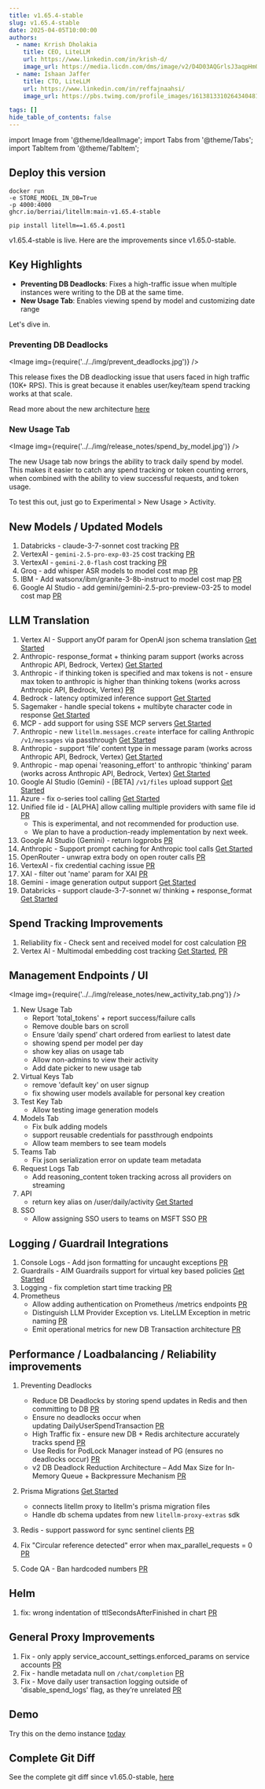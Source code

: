 ```yaml
---
title: v1.65.4-stable
slug: v1.65.4-stable
date: 2025-04-05T10:00:00
authors:
  - name: Krrish Dholakia
    title: CEO, LiteLLM
    url: https://www.linkedin.com/in/krish-d/
    image_url: https://media.licdn.com/dms/image/v2/D4D03AQGrlsJ3aqpHmQ/profile-displayphoto-shrink_400_400/B4DZSAzgP7HYAg-/0/1737327772964?e=1749686400&v=beta&t=Hkl3U8Ps0VtvNxX0BNNq24b4dtX5wQaPFp6oiKCIHD8
  - name: Ishaan Jaffer
    title: CTO, LiteLLM
    url: https://www.linkedin.com/in/reffajnaahsi/
    image_url: https://pbs.twimg.com/profile_images/1613813310264340481/lz54oEiB_400x400.jpg

tags: []
hide_table_of_contents: false
---
```


import Image from '@theme/IdealImage';
import Tabs from '@theme/Tabs';
import TabItem from '@theme/TabItem';

## Deploy this version

<Tabs>
<TabItem value="docker" label="Docker">

``` showLineNumbers title="docker run litellm"
docker run
-e STORE_MODEL_IN_DB=True
-p 4000:4000
ghcr.io/berriai/litellm:main-v1.65.4-stable
```
</TabItem>

<TabItem value="pip" label="Pip">

``` showLineNumbers title="pip install litellm"
pip install litellm==1.65.4.post1
```
</TabItem>
</Tabs>

v1.65.4-stable is live. Here are the improvements since v1.65.0-stable.

## Key Highlights
- **Preventing DB Deadlocks**: Fixes a high-traffic issue when multiple instances were writing to the DB at the same time. 
- **New Usage Tab**: Enables viewing spend by model and customizing date range

Let's dive in. 

### Preventing DB Deadlocks

<Image img={require('../../img/prevent_deadlocks.jpg')} />

This release fixes the DB deadlocking issue that users faced in high traffic (10K+ RPS). This is great because it enables user/key/team spend tracking works at that scale.

Read more about the new architecture [here](https://docs.litellm.ai/docs/proxy/db_deadlocks)


### New Usage Tab

<Image img={require('../../img/release_notes/spend_by_model.jpg')} />

The new Usage tab now brings the ability to track daily spend by model. This makes it easier to catch any spend tracking or token counting errors, when combined with the ability to view successful requests, and token usage.

To test this out, just go to Experimental > New Usage > Activity.


## New Models / Updated Models

1. Databricks - claude-3-7-sonnet cost tracking [PR](https://github.com/BerriAI/litellm/blob/52b35cd8093b9ad833987b24f494586a1e923209/model_prices_and_context_window.json#L10350)
2. VertexAI - `gemini-2.5-pro-exp-03-25` cost tracking [PR](https://github.com/BerriAI/litellm/blob/52b35cd8093b9ad833987b24f494586a1e923209/model_prices_and_context_window.json#L4492)
3. VertexAI - `gemini-2.0-flash` cost tracking [PR](https://github.com/BerriAI/litellm/blob/52b35cd8093b9ad833987b24f494586a1e923209/model_prices_and_context_window.json#L4689)
4. Groq - add whisper ASR models to model cost map [PR](https://github.com/BerriAI/litellm/blob/52b35cd8093b9ad833987b24f494586a1e923209/model_prices_and_context_window.json#L3324)
5. IBM - Add watsonx/ibm/granite-3-8b-instruct to model cost map [PR](https://github.com/BerriAI/litellm/blob/52b35cd8093b9ad833987b24f494586a1e923209/model_prices_and_context_window.json#L91)
6. Google AI Studio - add gemini/gemini-2.5-pro-preview-03-25 to model cost map [PR](https://github.com/BerriAI/litellm/blob/52b35cd8093b9ad833987b24f494586a1e923209/model_prices_and_context_window.json#L4850)

## LLM Translation
1. Vertex AI - Support anyOf param for OpenAI json schema translation [Get Started](https://docs.litellm.ai/docs/providers/vertex#json-schema)
2. Anthropic- response_format + thinking param support  (works across Anthropic API, Bedrock, Vertex) [Get Started](https://docs.litellm.ai/docs/reasoning_content)
3. Anthropic - if thinking token is specified and max tokens is not - ensure max token to anthropic is higher than thinking tokens (works across Anthropic API, Bedrock, Vertex) [PR](https://github.com/BerriAI/litellm/pull/9594)
4. Bedrock - latency optimized inference support [Get Started](https://docs.litellm.ai/docs/providers/bedrock#usage---latency-optimized-inference)
5. Sagemaker - handle special tokens + multibyte character code in response [Get Started](https://docs.litellm.ai/docs/providers/aws_sagemaker)
6. MCP - add support for using SSE MCP servers [Get Started](https://docs.litellm.ai/docs/mcp#usage)
8. Anthropic - new `litellm.messages.create` interface for calling Anthropic `/v1/messages` via passthrough [Get Started](https://docs.litellm.ai/docs/anthropic_unified#usage)
11. Anthropic - support ‘file’ content type in message param (works across Anthropic API, Bedrock, Vertex) [Get Started](https://docs.litellm.ai/docs/providers/anthropic#usage---pdf)
12. Anthropic - map openai 'reasoning_effort' to anthropic 'thinking' param (works across Anthropic API, Bedrock, Vertex) [Get Started](https://docs.litellm.ai/docs/providers/anthropic#usage---thinking--reasoning_content)
13. Google AI Studio (Gemini) - [BETA] `/v1/files` upload support [Get Started](../../docs/providers/google_ai_studio/files) 
14. Azure - fix o-series tool calling [Get Started](../../docs/providers/azure#tool-calling--function-calling)
15. Unified file id - [ALPHA] allow calling multiple providers with same file id [PR](https://github.com/BerriAI/litellm/pull/9718)
    - This is experimental, and not recommended for production use.
    - We plan to have a production-ready implementation by next week.
16. Google AI Studio (Gemini) - return logprobs [PR](https://github.com/BerriAI/litellm/pull/9713)
17. Anthropic - Support prompt caching for Anthropic tool calls [Get Started](https://docs.litellm.ai/docs/completion/prompt_caching)
18. OpenRouter - unwrap extra body on open router calls [PR](https://github.com/BerriAI/litellm/pull/9747)
19. VertexAI - fix credential caching issue [PR](https://github.com/BerriAI/litellm/pull/9756)
20. XAI - filter out 'name' param for XAI [PR](https://github.com/BerriAI/litellm/pull/9761)
21. Gemini - image generation output support [Get Started](../../docs/providers/gemini#image-generation)
22. Databricks - support claude-3-7-sonnet w/ thinking + response_format [Get Started](../../docs/providers/databricks#usage---thinking--reasoning_content)

## Spend Tracking Improvements
1. Reliability fix  - Check sent and received model for cost calculation [PR](https://github.com/BerriAI/litellm/pull/9669)
2. Vertex AI - Multimodal embedding cost tracking [Get Started](https://docs.litellm.ai/docs/providers/vertex#multi-modal-embeddings), [PR](https://github.com/BerriAI/litellm/pull/9623)

## Management Endpoints / UI

<Image img={require('../../img/release_notes/new_activity_tab.png')} />

1. New Usage Tab
    - Report 'total_tokens' + report success/failure calls
    - Remove double bars on scroll
    - Ensure ‘daily spend’ chart ordered from earliest to latest date
    - showing spend per model per day
    - show key alias on usage tab
    - Allow non-admins to view their activity
    - Add date picker to new usage tab
2. Virtual Keys Tab
    - remove 'default key' on user signup
    - fix showing user models available for personal key creation
3. Test Key Tab
    - Allow testing image generation models
4. Models Tab
    - Fix bulk adding models 
    - support reusable credentials for passthrough endpoints
    - Allow team members to see team models
5. Teams Tab
    - Fix json serialization error on update team metadata
6. Request Logs Tab
    - Add reasoning_content token tracking across all providers on streaming
7. API 
    - return key alias on /user/daily/activity [Get Started](../../docs/proxy/cost_tracking#daily-spend-breakdown-api)
8. SSO
    - Allow assigning SSO users to teams on MSFT SSO [PR](https://github.com/BerriAI/litellm/pull/9745)

## Logging / Guardrail Integrations

1. Console Logs - Add json formatting for uncaught exceptions [PR](https://github.com/BerriAI/litellm/pull/9619)
2. Guardrails - AIM Guardrails support for virtual key based policies [Get Started](../../docs/proxy/guardrails/aim_security)
3. Logging - fix completion start time tracking [PR](https://github.com/BerriAI/litellm/pull/9688)
4. Prometheus
    - Allow adding authentication on Prometheus /metrics endpoints [PR](https://github.com/BerriAI/litellm/pull/9766)
    - Distinguish LLM Provider Exception vs. LiteLLM Exception in metric naming [PR](https://github.com/BerriAI/litellm/pull/9760)
    - Emit operational metrics for new DB Transaction architecture [PR](https://github.com/BerriAI/litellm/pull/9719)

## Performance / Loadbalancing / Reliability improvements
1. Preventing Deadlocks
    - Reduce DB Deadlocks by storing spend updates in Redis and then committing to DB [PR](https://github.com/BerriAI/litellm/pull/9608)
    - Ensure no deadlocks occur when updating DailyUserSpendTransaction [PR](https://github.com/BerriAI/litellm/pull/9690)
    - High Traffic fix - ensure new DB + Redis architecture accurately tracks spend [PR](https://github.com/BerriAI/litellm/pull/9673)
    - Use Redis for PodLock Manager instead of PG (ensures no deadlocks occur) [PR](https://github.com/BerriAI/litellm/pull/9715)
    - v2 DB Deadlock Reduction Architecture – Add Max Size for In-Memory Queue + Backpressure Mechanism [PR](https://github.com/BerriAI/litellm/pull/9759)
    
2. Prisma Migrations [Get Started](../../docs/proxy/prod#9-use-prisma-migrate-deploy)
    - connects litellm proxy to litellm's prisma migration files
    - Handle db schema updates from new `litellm-proxy-extras` sdk
3. Redis - support password for sync sentinel clients [PR](https://github.com/BerriAI/litellm/pull/9622)
4. Fix "Circular reference detected" error when max_parallel_requests = 0 [PR](https://github.com/BerriAI/litellm/pull/9671)
5. Code QA - Ban hardcoded numbers [PR](https://github.com/BerriAI/litellm/pull/9709)

## Helm
1. fix: wrong indentation of ttlSecondsAfterFinished in chart [PR](https://github.com/BerriAI/litellm/pull/9611)

## General Proxy Improvements
1. Fix - only apply service_account_settings.enforced_params on service accounts [PR](https://github.com/BerriAI/litellm/pull/9683)
2. Fix - handle metadata null on `/chat/completion` [PR](https://github.com/BerriAI/litellm/issues/9717)
3. Fix - Move daily user transaction logging outside of 'disable_spend_logs' flag, as they’re unrelated [PR](https://github.com/BerriAI/litellm/pull/9772)

## Demo

Try this on the demo instance [today](https://docs.litellm.ai/docs/proxy/demo)

## Complete Git Diff

See the complete git diff since v1.65.0-stable, [here](https://github.com/BerriAI/litellm/releases/tag/v1.65.4-stable)


